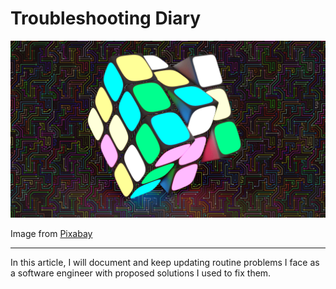 <!-- Copyright (c) 2023 Tobias Briones. All rights reserved. -->
<!-- SPDX-License-Identifier: CC-BY-4.0 -->
<!-- This file is part of https://github.com/tobiasbriones/blog -->

# Troubleshooting Diary

![Cover](images/cover.png)

Image from [Pixabay](/troubleshooting-diary/images#cover)

---

In this article, I will document and keep updating routine problems I face as a
software engineer with proposed solutions I used to fix them.

